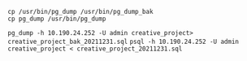 

`cp /usr/bin/pg_dump /usr/bin/pg_dump_bak`  
`cp pg_dump /usr/bin/pg_dump`   


`pg_dump -h 10.190.24.252 -U admin creative_project> creative_project_bak_20211231.sql`
`psql -h 10.190.24.252 -U admin creative_project < creative_project_20211231.sql`   
 